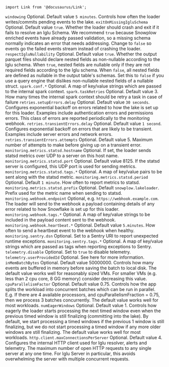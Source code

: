 ```mdx-code-block
import Link from '@docusaurus/Link';
```

<tr>
    <td><code>windowing</code></td>
    <td>Optional. Default value <code>5 minutes</code>. Controls how often the loader writes/commits pending events to the lake.</td>
</tr>
<tr>
    <td><code>exitOnMissingIgluSchema</code></td>
    <td>
      Optional. Default value <code>true</code>.
      Whether the loader should crash and exit if it fails to resolve an Iglu Schema.
      We recommend <code>true</code> because Snowplow enriched events have already passed validation, so a missing schema normally indicates an error that needs addressing.
      Change to <code>false</code> so events go the failed events stream instead of crashing the loader.
    </td>
</tr>
<tr>
    <td><code>respectIgluNullability</code></td>
    <td>
      Optional. Default value <code>true</code>.
      Whether the output parquet files should declare nested fields as non-nullable according to the Iglu schema.
      When <code>true</code>, nested fields are nullable only if they are not required fields according to the Iglu schema.
      When <code>false</code>, all nested fields are defined as nullable in the output table's schemas.
      Set this to <code>false</code> if you use a query engine that dislikes non-nullable nested fields of a nullable struct.
    </td>
</tr>
<tr>
    <td><code>spark.conf.*</code></td>
    <td>Optional. A map of key/value strings which are passed to the internal spark context.</td>
</tr>
<tr>
    <td><code>spark.taskRetries</code></td>
    <td>Optional. Default value 3.  How many times the internal spark context should be retry a task in case of failure</td>
</tr>
<tr>
    <td><code>retries.setupErrors.delay</code></td>
    <td>
      Optional. Default value <code>30 seconds</code>.
      Configures exponential backoff on errors related to how the lake is set up for this loader.
      Examples include authentication errors and permissions errors.
      This class of errors are reported periodically to the monitoring webhook.
    </td>
</tr>
<tr>
    <td><code>retries.transientErrors.delay</code></td>
    <td>
      Optional. Default value <code>1 second</code>.
      Configures exponential backoff on errors that are likely to be transient.
      Examples include server errors and network errors.
    </td>
</tr>
<tr>
    <td><code>retries.transientErrors.attempts</code></td>
    <td>Optional. Default value 5. Maximum number of attempts to make before giving up on a transient error.</td>
</tr>
<tr>
    <td><code>monitoring.metrics.statsd.hostname</code></td>
    <td>Optional. If set, the loader sends statsd metrics over UDP to a server on this host name.</td>
</tr>
<tr>
    <td><code>monitoring.metrics.statsd.port</code></td>
    <td>Optional. Default value 8125. If the statsd server is configured, this UDP port is used for sending  metrics.</td>
</tr>
<tr>
    <td><code>monitoring.metrics.statsd.tags.*</code></td>
    <td>Optional. A map of key/value pairs to be sent along with the statsd metric.</td>
</tr>
<tr>
    <td><code>monitoring.metrics.statsd.period</code></td>
    <td>Optional. Default <code>1 minute</code>. How often to report metrics to statsd.</td>
</tr>
<tr>
    <td><code>monitoring.metrics.statsd.prefix</code></td>
    <td>Optional. Default <code>snowplow.lakeloader</code>. Prefix used for the metric name when sending to statsd.</td>
</tr>
<tr>
    <td><code>monitoring.webhook.endpoint</code></td>
    <td>Optional, e.g. <code>https://webhook.example.com</code>.  The loader will send to the webhook a payload containing details of any error related to how Snowflake is set up for this loader.</td>
</tr>
<tr>
    <td><code>monitoring.webhook.tags.*</code></td>
    <td>Optional. A map of key/value strings to be included in the payload content sent to the webhook.</td>
</tr>
<tr>
    <td><code>monitoring.webhook.heartbeat.*</code></td>
    <td>Optional. Default value <code>5.minutes</code>. How often to send a heartbeat event to the webhook when healthy.</td>
</tr>
<tr>
    <td><code>monitoring.sentry.dsn</code></td>
    <td>Optional. Set to a Sentry URI to report unexpected runtime exceptions.</td>
</tr>
<tr>
    <td><code>monitoring.sentry.tags.*</code></td>
    <td>Optional. A map of key/value strings which are passed as tags when reporting exceptions to Sentry.</td>
</tr>
<tr>
    <td><code>telemetry.disable</code></td>
    <td>Optional. Set to <code>true</code> to disable <Link to="/docs/get-started/snowplow-community-edition/telemetry/">telemetry</Link>.</td>
</tr>
<tr>
    <td><code>telemetry.userProvidedId</code></td>
    <td>Optional. See <Link to="/docs/get-started/snowplow-community-edition/telemetry/#how-can-i-help">here</Link> for more information.</td>
</tr>
<tr>
    <td><code>inMemBatchBytes</code></td>
    <td>Optional. Default value 50000000. Controls how many events are buffered in memory before saving the batch to local disk. The default value works well for reasonably sized VMs. For smaller VMs (e.g. less than 2 cpu core, 8 GG memory) consider decreasing this value.</td>
</tr>
<tr>
    <td><code>cpuParallelismFactor</code></td>
    <td>
    Optional. Default value 0.75.
    Controls how the app splits the workload into concurrent batches which can be run in parallel.
    E.g. If there are 4 available processors, and cpuParallelismFraction = 0.75, then we process 3 batches concurrently.
    The default value works well for most workloads.
    </td>
</tr>
<tr>
    <td><code>numEagerWindows</code></td>
    <td>
    Optional. Default value 1.
    Controls how eagerly the loader starts processing the next timed window even when the previous timed window is still finalizing (committing into the lake).
    By default, we start processing a timed windows if the previous 1 window is still finalizing, but we do not start processing a timed window if any more older windows are still finalizing.
    The default value works well for most workloads.
    </td>
</tr>
<tr>
    <td><code>http.client.maxConnectionsPerServer</code></td>
    <td>
      Optional. Default value 4.
      Configures the internal HTTP client used for Iglu resolver, alerts and telemetry.
      The maximum number of open HTTP requests to any single server at any one time.
      For Iglu Server in particular, this avoids overwhelming the server with multiple concurrent requests.
    </td>
</tr>
